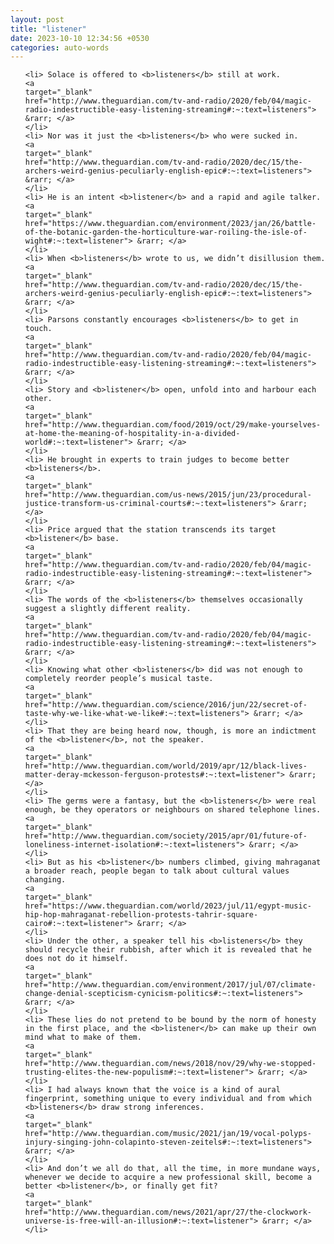 ```yaml
---
layout: post
title: "listener"
date: 2023-10-10 12:34:56 +0530
categories: auto-words
---
```

<ol>

    <li> Solace is offered to <b>listeners</b> still at work.
    <a 
    target="_blank" 
    href="http://www.theguardian.com/tv-and-radio/2020/feb/04/magic-radio-indestructible-easy-listening-streaming#:~:text=listeners"> &rarr; </a>
    </li>
    <li> Nor was it just the <b>listeners</b> who were sucked in.
    <a 
    target="_blank" 
    href="http://www.theguardian.com/tv-and-radio/2020/dec/15/the-archers-weird-genius-peculiarly-english-epic#:~:text=listeners"> &rarr; </a>
    </li>
    <li> He is an intent <b>listener</b> and a rapid and agile talker.
    <a 
    target="_blank" 
    href="https://www.theguardian.com/environment/2023/jan/26/battle-of-the-botanic-garden-the-horticulture-war-roiling-the-isle-of-wight#:~:text=listener"> &rarr; </a>
    </li>
    <li> When <b>listeners</b> wrote to us, we didn’t disillusion them.
    <a 
    target="_blank" 
    href="http://www.theguardian.com/tv-and-radio/2020/dec/15/the-archers-weird-genius-peculiarly-english-epic#:~:text=listeners"> &rarr; </a>
    </li>
    <li> Parsons constantly encourages <b>listeners</b> to get in touch.
    <a 
    target="_blank" 
    href="http://www.theguardian.com/tv-and-radio/2020/feb/04/magic-radio-indestructible-easy-listening-streaming#:~:text=listeners"> &rarr; </a>
    </li>
    <li> Story and <b>listener</b> open, unfold into and harbour each other.
    <a 
    target="_blank" 
    href="http://www.theguardian.com/food/2019/oct/29/make-yourselves-at-home-the-meaning-of-hospitality-in-a-divided-world#:~:text=listener"> &rarr; </a>
    </li>
    <li> He brought in experts to train judges to become better <b>listeners</b>.
    <a 
    target="_blank" 
    href="http://www.theguardian.com/us-news/2015/jun/23/procedural-justice-transform-us-criminal-courts#:~:text=listeners"> &rarr; </a>
    </li>
    <li> Price argued that the station transcends its target <b>listener</b> base.
    <a 
    target="_blank" 
    href="http://www.theguardian.com/tv-and-radio/2020/feb/04/magic-radio-indestructible-easy-listening-streaming#:~:text=listener"> &rarr; </a>
    </li>
    <li> The words of the <b>listeners</b> themselves occasionally suggest a slightly different reality.
    <a 
    target="_blank" 
    href="http://www.theguardian.com/tv-and-radio/2020/feb/04/magic-radio-indestructible-easy-listening-streaming#:~:text=listeners"> &rarr; </a>
    </li>
    <li> Knowing what other <b>listeners</b> did was not enough to completely reorder people’s musical taste.
    <a 
    target="_blank" 
    href="http://www.theguardian.com/science/2016/jun/22/secret-of-taste-why-we-like-what-we-like#:~:text=listeners"> &rarr; </a>
    </li>
    <li> That they are being heard now, though, is more an indictment of the <b>listener</b>, not the speaker.
    <a 
    target="_blank" 
    href="http://www.theguardian.com/world/2019/apr/12/black-lives-matter-deray-mckesson-ferguson-protests#:~:text=listener"> &rarr; </a>
    </li>
    <li> The germs were a fantasy, but the <b>listeners</b> were real enough, be they operators or neighbours on shared telephone lines.
    <a 
    target="_blank" 
    href="http://www.theguardian.com/society/2015/apr/01/future-of-loneliness-internet-isolation#:~:text=listeners"> &rarr; </a>
    </li>
    <li> But as his <b>listener</b> numbers climbed, giving mahraganat a broader reach, people began to talk about cultural values changing.
    <a 
    target="_blank" 
    href="https://www.theguardian.com/world/2023/jul/11/egypt-music-hip-hop-mahraganat-rebellion-protests-tahrir-square-cairo#:~:text=listener"> &rarr; </a>
    </li>
    <li> Under the other, a speaker tell his <b>listeners</b> they should recycle their rubbish, after which it is revealed that he does not do it himself.
    <a 
    target="_blank" 
    href="http://www.theguardian.com/environment/2017/jul/07/climate-change-denial-scepticism-cynicism-politics#:~:text=listeners"> &rarr; </a>
    </li>
    <li> These lies do not pretend to be bound by the norm of honesty in the first place, and the <b>listener</b> can make up their own mind what to make of them.
    <a 
    target="_blank" 
    href="http://www.theguardian.com/news/2018/nov/29/why-we-stopped-trusting-elites-the-new-populism#:~:text=listener"> &rarr; </a>
    </li>
    <li> I had always known that the voice is a kind of aural fingerprint, something unique to every individual and from which <b>listeners</b> draw strong inferences.
    <a 
    target="_blank" 
    href="http://www.theguardian.com/music/2021/jan/19/vocal-polyps-injury-singing-john-colapinto-steven-zeitels#:~:text=listeners"> &rarr; </a>
    </li>
    <li> And don’t we all do that, all the time, in more mundane ways, whenever we decide to acquire a new professional skill, become a better <b>listener</b>, or finally get fit?
    <a 
    target="_blank" 
    href="http://www.theguardian.com/news/2021/apr/27/the-clockwork-universe-is-free-will-an-illusion#:~:text=listener"> &rarr; </a>
    </li>